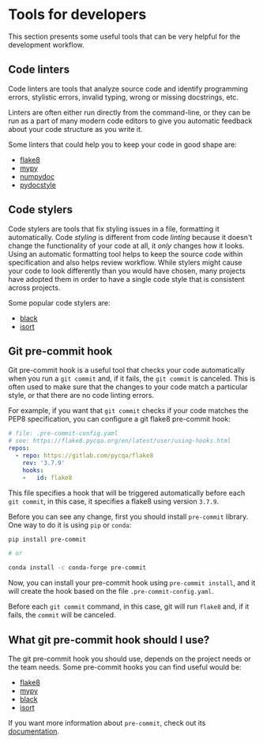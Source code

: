 # Tools for developers

This section presents some useful tools that can be very helpful for the development workflow.


## Code linters

Code linters are tools that analyze source code and identify programming errors, stylistic errors,
invalid typing, wrong or missing docstrings, etc.

Linters are often either run directly from the command-line, or they can be run as
a part of many modern code editors to give you automatic feedback about your code
structure as you write it.

Some linters that could help you to keep your code in good shape are:

- [flake8](https://flake8.pycqa.org/en/latest/)
- [mypy](http://mypy-lang.org/)
- [numpydoc](https://numpydoc.readthedocs.io/en/latest/)
- [pydocstyle](https://github.com/PyCQA/pydocstyle)


## Code stylers

Code stylers are tools that fix styling issues in a file, formatting it automatically.
Code *styling* is different from code *linting* because it doesn't change the functionality
of your code at all, it *only* changes how it looks. 
Using an automatic formatting tool helps to keep the source code within specification
and also helps review workflow. While stylers might cause your code to look differently
than you would have chosen, many projects have adopted them in order to have a single
code style that is consistent across projects.

Some popular code stylers are:

- [black](https://github.com/psf/black)
- [isort](https://github.com/timothycrosley/isort)


## Git pre-commit hook

Git pre-commit hook is a useful tool that checks your code automatically when you run a `git commit` and,
if it fails, the `git commit` is canceled. This is often used to make sure
that the changes to your code match a particular style, or that there are no
code linting errors.

For example, if you want that `git commit` checks if your code matches the PEP8 specification,
you can configure a git flake8 pre-commit hook:

```yaml
# file: .pre-commit-config.yaml
# see: https://flake8.pycqa.org/en/latest/user/using-hooks.html
repos:
  - repo: https://gitlab.com/pycqa/flake8
    rev: '3.7.9'
    hooks:
    -   id: flake8

```
This file specifies a hook that will be triggered automatically before each `git commit`,
in this case, it specifies a flake8 using version `3.7.9`.

Before you can see any change, first you should install `pre-commit` library. 
One way to do it is using `pip` or `conda`:

```sh
pip install pre-commit

# or

conda install -c conda-forge pre-commit
```

Now, you can install your pre-commit hook using `pre-commit install`, and it will create the hook based on
the file `.pre-commit-config.yaml`.

Before each `git commit` command, in this case, git will run `flake8` and, if it fails, the `commit` will be canceled.


## What git pre-commit hook should I use?

The git pre-commit hook you should use, depends on the project needs or the team needs.
Some pre-commit hooks you can find useful would be:

- [flake8](https://flake8.pycqa.org/en/latest/user/using-hooks.html)
- [mypy](https://github.com/pre-commit/mirrors-mypy)
- [black](https://black.readthedocs.io/en/stable/version_control_integration.html)
- [isort](https://github.com/pre-commit/mirrors-isort)

If you want more information about `pre-commit`, check out its [documentation](https://pre-commit.com/).
